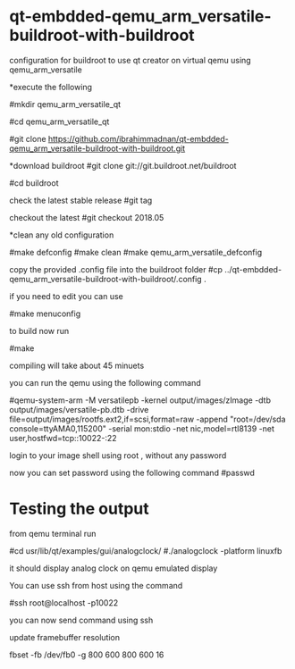 # qt-embdded-qemu_arm_versatile-buildroot-with-buildroot
configuration for buildroot to use qt creator on virtual qemu using qemu_arm_versatile 


*execute the following 

#mkdir qemu_arm_versatile_qt

#cd qemu_arm_versatile_qt

#git clone https://github.com/ibrahimmadnan/qt-embdded-qemu_arm_versatile-buildroot-with-buildroot.git

*download buildroot
#git clone git://git.buildroot.net/buildroot

#cd buildroot

check the latest stable release
#git tag

checkout the latest
#git checkout 2018.05

*clean any old configuration

#make defconfig
#make clean
#make qemu_arm_versatile_defconfig

copy the provided .config file into the buildroot folder
#cp ../qt-embdded-qemu_arm_versatile-buildroot-with-buildroot/.config .



if you need to edit you can use 

#make menuconfig 

to build now run 

#make 

compiling will take about 45 minuets

you can run the qemu using the following command 

#qemu-system-arm -M versatilepb -kernel output/images/zImage -dtb output/images/versatile-pb.dtb -drive file=output/images/rootfs.ext2,if=scsi,format=raw -append "root=/dev/sda console=ttyAMA0,115200" -serial mon:stdio -net nic,model=rtl8139 -net user,hostfwd=tcp::10022-:22

login to your image shell using root , without any password

now you can set password using the following command
#passwd

# Testing the output
from qemu terminal run 

#cd usr/lib/qt/examples/gui/analogclock/
#./analogclock -platform linuxfb

it should display analog clock on qemu emulated display


You can use ssh from host using the command 

#ssh root@localhost -p10022

you can now send command using ssh

update framebuffer resolution

fbset -fb /dev/fb0 -g 800 600 800 600 16
